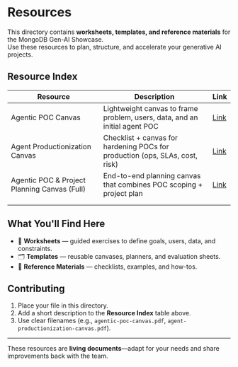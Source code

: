 # Resources

This directory contains **worksheets, templates, and reference materials** for the MongoDB Gen-AI Showcase.  
Use these resources to plan, structure, and accelerate your generative AI projects.

## Resource Index

| Resource                                  | Description                                                                 | Link |
|-------------------------------------------|-----------------------------------------------------------------------------|------|
| Agentic POC Canvas                        | Lightweight canvas to frame problem, users, data, and an initial agent POC | [Link](./agent-canvas/agentic-poc-canvas.pdf) |
| Agent Productionization Canvas            | Checklist + canvas for hardening POCs for production (ops, SLAs, cost, risk) | [Link](./agent-canvas/agent-productionization-canvas.pdf) |
| Agentic POC & Project Planning Canvas (Full) | End-to-end planning canvas that combines POC scoping + project plan         | [Link](./agent-canvas/agentic-poc-project-planning-canvas.xslx) |
|                                           |                                                                             |      |
|                                           |                                                                             |      |

## What You'll Find Here
- 📄 **Worksheets** — guided exercises to define goals, users, data, and constraints.  
- 🗂️ **Templates** — reusable canvases, planners, and evaluation sheets.  
- 🧩 **Reference Materials** — checklists, examples, and how-tos.

## Contributing
1. Place your file in this directory.  
2. Add a short description to the **Resource Index** table above.  
3. Use clear filenames (e.g., `agentic-poc-canvas.pdf`, `agent-productionization-canvas.pdf`).  

---

These resources are **living documents**—adapt for your needs and share improvements back with the team.
